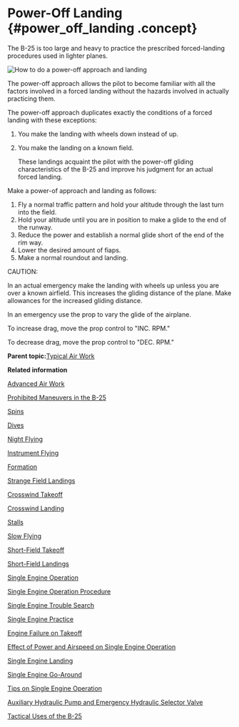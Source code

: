 # Power-Off Landing {#power_off_landing .concept}

The B-25 is too large and heavy to practice the prescribed forced-landing procedures used in lighter planes.

![How to do a power-off approach and landing](../images/landing_power_off.png "Doing a power-off approach and landing")

The power-off approach allows the pilot to become familiar with all the factors involved in a forced landing without the hazards involved in actually practicing them.

The power-off approach duplicates exactly the conditions of a forced landing with these exceptions:

1.  You make the landing with wheels down instead of up.
2.  You make the landing on a known field.

    These landings acquaint the pilot with the power-off gliding characteristics of the B-25 and improve his judgment for an actual forced landing.


Make a power-of approach and landing as follows:

1.  Fly a normal traffic pattern and hold your altitude through the last turn into the field.
2.  Hold your altitude until you are in position to make a glide to the end of the runway.
3.  Reduce the power and establish a normal glide short of the end of the rim way.
4.  Lower the desired amount of fiaps.
5.  Make a normal roundout and landing.

CAUTION:

In an actual emergency make the landing with wheels up unless you are over a known airfield. This increases the gliding distance of the plane. Make allowances for the increased gliding distance.

In an emergency use the prop to vary the glide of the airplane.

To increase drag, move the prop control to "INC. RPM."

To decrease drag, move the prop control to "DEC. RPM."

**Parent topic:**[Typical Air Work](../topics/typical_air_work.md)

**Related information**  


[Advanced Air Work](../topics/advanced_air_work.md)

[Prohibited Maneuvers in the B-25](../topics/prohibited_maneuvers_in_the_b_25.md)

[Spins](../topics/spins.md)

[Dives](../topics/dives.md)

[Night Flying](../topics/night_flying.md)

[Instrument Flying](../topics/instrument_flying.md)

[Formation](../topics/formation.md)

[Strange Field Landings](../topics/strange_field_landings.md)

[Crosswind Takeoff](../topics/crosswind_takeoff.md)

[Crosswind Landing](../topics/crosswind_landing.md)

[Stalls](../topics/stalls.md)

[Slow Flying](../topics/slow_flying.md)

[Short-Field Takeoff](../topics/short_field_takeoff.md)

[Short-Field Landings](../topics/short_field_landings.md)

[Single Engine Operation](../topics/single_engine_operation.md)

[Single Engine Operation Procedure](../topics/single_engine_operation_procedure.md)

[Single Engine Trouble Search](../topics/single_engine_trouble_search.md)

[Single Engine Practice](../topics/single_engine_practice.md)

[Engine Failure on Takeoff](../topics/engine_failure_on_takeoff.md)

[Effect of Power and Airspeed on Single Engine Operation](../topics/effect_of_power_and_airspeed_on_single_engine_operation.md)

[Single Engine Landing](../topics/single_engine_landing.md)

[Single Engine Go-Around](../topics/single_engine_go_around.md)

[Tips on Single Engine Operation](../topics/tips_on_single_engine_operation.md)

[Auxiliary Hydraulic Pump and Emergency Hydraulic Selector Valve](../topics/auxiliary_hydraulic_pump_and_emergency_hydraulic_selector_valve.md)

[Tactical Uses of the B-25](../topics/tactical_uses_of_the_b_25.md)


